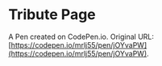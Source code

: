 # Tribute Page

A Pen created on CodePen.io. Original URL: [https://codepen.io/mrlj55/pen/jOYvaPW](https://codepen.io/mrlj55/pen/jOYvaPW).


